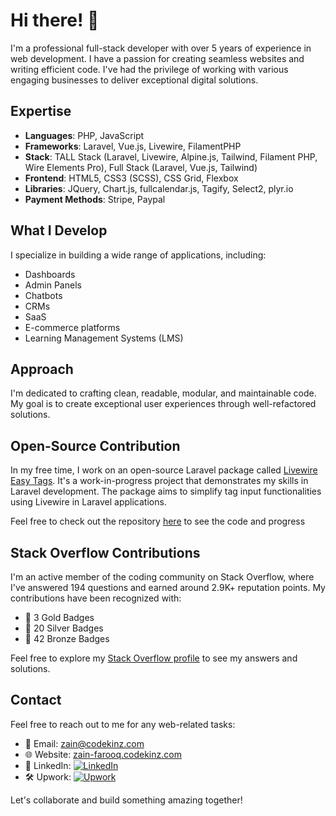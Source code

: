 # Hi there! 👋

I'm a professional full-stack developer with over 5 years of experience in web development. I have a passion for creating seamless websites and writing efficient code. I've had the privilege of working with various engaging businesses to deliver exceptional digital solutions.

## Expertise

- **Languages**: PHP, JavaScript
- **Frameworks**: Laravel, Vue.js, Livewire, FilamentPHP
- **Stack**: TALL Stack (Laravel, Livewire, Alpine.js, Tailwind, Filament PHP, Wire Elements Pro), Full Stack (Laravel, Vue.js, Tailwind)
- **Frontend**: HTML5, CSS3 (SCSS), CSS Grid, Flexbox
- **Libraries**: JQuery, Chart.js, fullcalendar.js, Tagify, Select2, plyr.io
- **Payment Methods**: Stripe, Paypal

## What I Develop

I specialize in building a wide range of applications, including:

- Dashboards
- Admin Panels
- Chatbots
- CRMs
- SaaS
- E-commerce platforms
- Learning Management Systems (LMS)

## Approach

I'm dedicated to crafting clean, readable, modular, and maintainable code. My goal is to create exceptional user experiences through well-refactored solutions.

## Open-Source Contribution

In my free time, I work on an open-source Laravel package called [Livewire Easy Tags](https://github.com/Zain541/livewire-easy-tags). It's a work-in-progress project that demonstrates my skills in Laravel development. The package aims to simplify tag input functionalities using Livewire in Laravel applications.

Feel free to check out the repository [here](https://github.com/Zain541/livewire-easy-tags) to see the code and progress

## Stack Overflow Contributions

I'm an active member of the coding community on Stack Overflow, where I've answered 194 questions and earned around 2.9K+ reputation points. My contributions have been recognized with:

- 🥇 3 Gold Badges
- 🥈 20 Silver Badges
- 🥉 42 Bronze Badges

Feel free to explore my [Stack Overflow profile](https://stackoverflow.com/users/5255147/zain-farooq) to see my answers and solutions.



## Contact

Feel free to reach out to me for any web-related tasks:

- 📧 Email: [zain@codekinz.com](mailto:zain@codekinz.com)
- 🌐 Website: [zain-farooq.codekinz.com](https://zain-farooq.codekinz.com)
- 💼 LinkedIn: [![LinkedIn](https://img.shields.io/badge/LinkedIn-Connect-blue?logo=linkedin)](https://www.linkedin.com/in/zain-farooq-b3a914147)
- 🛠️ Upwork: [![Upwork](https://img.shields.io/badge/Upwork-Hire%20Me-green?logo=upwork)](https://www.upwork.com/freelancers/zainfarooq6)

Let's collaborate and build something amazing together!

